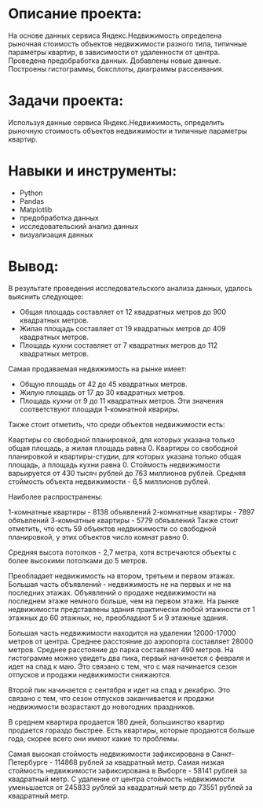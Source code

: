 # Описание проекта: #
На основе данных сервиса Яндекс.Недвижимость определена рыночная стоимость объектов недвижимости разного типа, типичные параметры квартир, в зависимости от удаленности от центра. Проведена предобработка данных. Добавлены новые данные. Построены гистограммы, боксплоты, диаграммы рассеивания.

# Задачи проекта: #
Используя данные сервиса Яндекс.Недвижимость, определить рыночную стоимость объектов недвижимости и типичные параметры квартир.

# Навыки и инструменты: #
* Python
* Pandas
* Matplotlib
* предобработка данных
* исследовательский анализ данных
* визуализация данных

# Вывод: #
В результате проведения исследовательского анализа данных, удалось выяснить следующее:
* Общая площадь составляет от 12 квадратных метров до 900 квадратных метров.
* Жилая площадь составляет от 19 квадратных метров до 409 квадратных метров.
* Площадь кухни составляет от 7 квадратных метров до 112 квадратных метров.
  
Самая продаваемая недвижимость на рынке имеет:
* Общую площадь от 42 до 45 квадратных метров.
* Жилую площадь от 17 до 30 квадратных метров.
* Площадь кухни от 9 до 11 квадратных метров.
Эти значения соответствуют площади 1-комнатной квариры.

Также стоит отметить, что среди объектов недвижимости есть:

Квартиры со свободной планировкой, для которых указана только общая площадь, а жилая площадь равна 0.
Квартиры со свободной планировкой и квартиры-студии, для которых указана только общая площадь, а площадь кухни равна 0.
Стоймость недвижимости варьируется от 430 тысяч рублей до 763 миллионов рублей. Средняя стоймость объекта недвижимости - 6,5 миллионов рублей.

Наиболее распространены:

1-комнатные квартиры - 8138 объявлений
2-комнатные квартиры - 7897 обяъвлений
3-комнатные квартиры - 5779 обяъвлений
Также стоит отметить, что есть 59 объектов недвижимости со свободной планировкой, у этих объектов число комнат равно 0.

Средняя высота потолков - 2,7 метра, хотя встречаются объекты с более высокими потолками до 5 метров.

Преобладает недвижимость на втором, третьем и первом этажах.
Большая часть объявлений - недвижимость не на первых и не на последних этажах.
Объявлений о продаже недвижимости на последнем этаже немного больше, чем на первом этаже.
На рынке недвижимости представлены здания практически любой этажности от 1 этажных до 60 этажных, но, преобладают 5 и 9 этажные здания.

Большая часть недвижимости находится на удалении 12000-17000 метров от центра.
Среднее расстояние до аэропорта составляет 28000 метров.
Среднее расстояние до парка составляет 490 метров.
На гистограмме можно увидеть два пика, первый начинается с февраля и идет на спад к маю. Это связано с тем, что с мая начинается сезон отпусков и продажи недвижимости снижаются.

Второй пик начинается с сентября и идет на спад к декабрю. Это связано с тем, что сезон отпусков заканчивается и продажи недвижимости возрастают до новогодних праздников.

В среднем квартира продается 180 дней, большинство квартир продается гораздо быстрее. Есть квартиры, которые продаются больше года, скорее всего они имеют какие то проблемы.

Самая высокая стоймость недвижимости зафиксирована в Санкт-Петербурге - 114868 рублей за квадратный метр.
Самая низкая стоймость недвижимости зафиксирована в Выборге - 58141 рублей за квадратный метр.
С удаление от центра стоймость недвижимости уменьшается от 245833 рублей за квадратный метр до 73551 рублей за квадратный метр.
